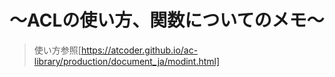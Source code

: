 # 〜ACLの使い方、関数についてのメモ〜
>使い方参照[https://atcoder.github.io/ac-library/production/document_ja/modint.html]

